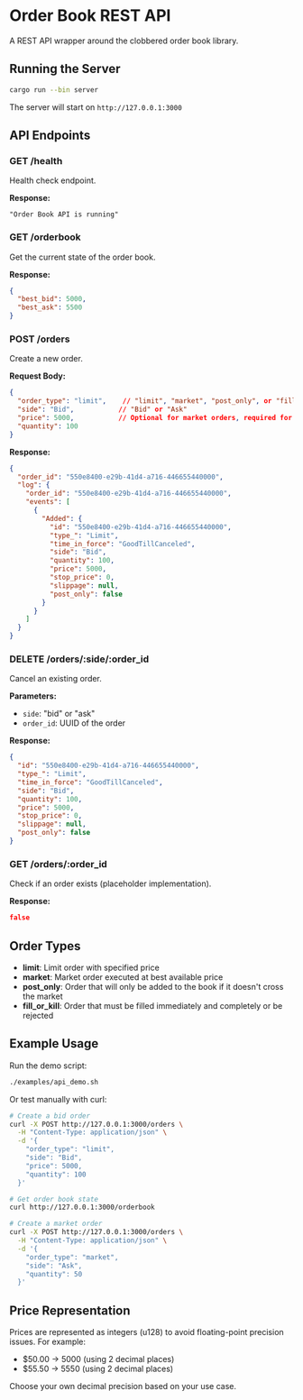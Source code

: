 # Order Book REST API

A REST API wrapper around the clobbered order book library.

## Running the Server

```bash
cargo run --bin server
```

The server will start on `http://127.0.0.1:3000`

## API Endpoints

### GET /health
Health check endpoint.

**Response:**
```
"Order Book API is running"
```

### GET /orderbook
Get the current state of the order book.

**Response:**
```json
{
  "best_bid": 5000,
  "best_ask": 5500
}
```

### POST /orders
Create a new order.

**Request Body:**
```json
{
  "order_type": "limit",    // "limit", "market", "post_only", or "fill_or_kill"
  "side": "Bid",           // "Bid" or "Ask"
  "price": 5000,           // Optional for market orders, required for others
  "quantity": 100
}
```

**Response:**
```json
{
  "order_id": "550e8400-e29b-41d4-a716-446655440000",
  "log": {
    "order_id": "550e8400-e29b-41d4-a716-446655440000",
    "events": [
      {
        "Added": {
          "id": "550e8400-e29b-41d4-a716-446655440000",
          "type_": "Limit",
          "time_in_force": "GoodTillCanceled",
          "side": "Bid",
          "quantity": 100,
          "price": 5000,
          "stop_price": 0,
          "slippage": null,
          "post_only": false
        }
      }
    ]
  }
}
```

### DELETE /orders/:side/:order_id
Cancel an existing order.

**Parameters:**
- `side`: "bid" or "ask"
- `order_id`: UUID of the order

**Response:**
```json
{
  "id": "550e8400-e29b-41d4-a716-446655440000",
  "type_": "Limit",
  "time_in_force": "GoodTillCanceled",
  "side": "Bid",
  "quantity": 100,
  "price": 5000,
  "stop_price": 0,
  "slippage": null,
  "post_only": false
}
```

### GET /orders/:order_id
Check if an order exists (placeholder implementation).

**Response:**
```json
false
```

## Order Types

- **limit**: Limit order with specified price
- **market**: Market order executed at best available price
- **post_only**: Order that will only be added to the book if it doesn't cross the market
- **fill_or_kill**: Order that must be filled immediately and completely or be rejected

## Example Usage

Run the demo script:
```bash
./examples/api_demo.sh
```

Or test manually with curl:

```bash
# Create a bid order
curl -X POST http://127.0.0.1:3000/orders \
  -H "Content-Type: application/json" \
  -d '{
    "order_type": "limit",
    "side": "Bid", 
    "price": 5000,
    "quantity": 100
  }'

# Get order book state
curl http://127.0.0.1:3000/orderbook

# Create a market order
curl -X POST http://127.0.0.1:3000/orders \
  -H "Content-Type: application/json" \
  -d '{
    "order_type": "market",
    "side": "Ask",
    "quantity": 50
  }'
```

## Price Representation

Prices are represented as integers (u128) to avoid floating-point precision issues. For example:
- $50.00 → 5000 (using 2 decimal places)
- $55.50 → 5550 (using 2 decimal places)

Choose your own decimal precision based on your use case.